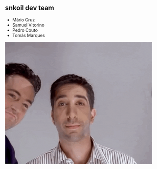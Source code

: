 ## snkoil dev team

- Mário Cruz
- Samuel Vitorino
- Pedro Couto
- Tomás Marques

![](https://github.com/snkoil/.github/blob/main/assets/gif.gif)

